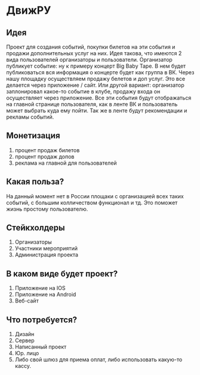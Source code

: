 # ДвижРУ

Идея
----
Проект для создания событий, покупки билетов на эти события и продажи дополнительных услуг на них. Идея такова, что имеются 2 вида пользователей организаторы и пользователи. Организатор публикует событие: ну к примеру концерт Big Baby Tape. В нем будет публиковаться вся информация о концерте будет как группа в ВК. Через нашу площадку осуществляем продажу белетов и доп услуг. Это все делается через приложение / сайт. Или другой вариант: организатор заплонировал какое-то событие в клубе, продажу входа он осуществляет через приложение. Все эти события будут отображаться на главной странице пользователя, как в ленте ВК и пользователь может выбрать куда ему пойти. Так же в ленте будут рекомендации и рекламы событий. 

Монетизация
-----------
1) процент продаж билетов
2) процент продаж допов
3) реклама на главной для пользователей

Какая польза?
-------------
На данный момент нет в России площаки с организацией всех таких событий, с большим колличеством функционал и тд. Это поможет жизнь простому пользователю.

Стейкхолдеры
------------
1) Организаторы
2) Участники мероприятий
3) Администрация проекта

В каком виде будет проект?
--------------------------
1) Приложение на IOS
2) Приложение на Android
3) Веб-сайт

Что потребуется?
----------------
1) Дизайн
2) Сервер
3) Написанный проект
4) Юр. лицо
5) Либо свой шлюз для приема оплат, либо использовать какую-то кассу.

